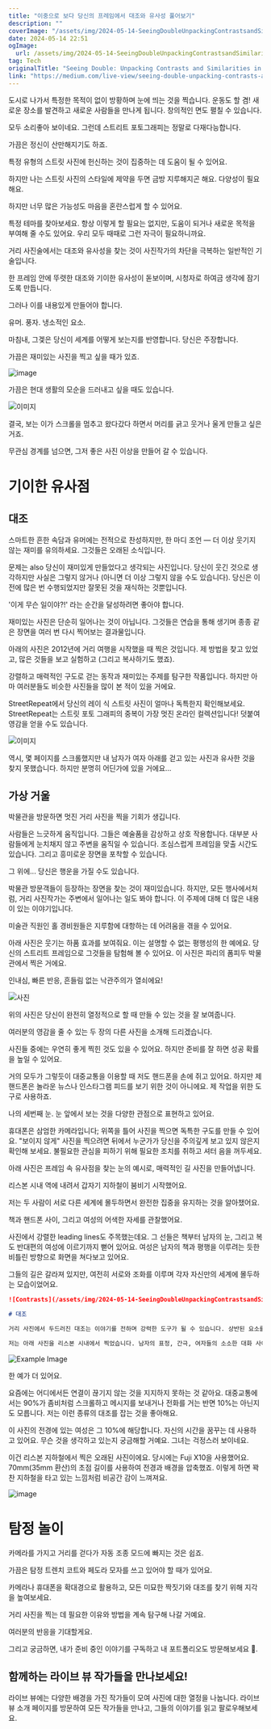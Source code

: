 ```yaml
---
title: "이중으로 보다 당신의 프레임에서 대조와 유사성 풀어보기"
description: ""
coverImage: "/assets/img/2024-05-14-SeeingDoubleUnpackingContrastsandSimilaritiesinYourFrames_0.png"
date: 2024-05-14 22:51
ogImage: 
  url: /assets/img/2024-05-14-SeeingDoubleUnpackingContrastsandSimilaritiesinYourFrames_0.png
tag: Tech
originalTitle: "Seeing Double: Unpacking Contrasts and Similarities in Your Frames"
link: "https://medium.com/live-view/seeing-double-unpacking-contrasts-and-similarities-in-your-frames-d59b13a1734c"
---
```



도시로 나가서 특정한 목적이 없이 방황하며 눈에 띄는 것을 찍습니다. 운동도 할 겸! 새로운 장소를 발견하고 새로운 사람들을 만나게 됩니다. 창의적인 면도 펼칠 수 있습니다.

모두 소리좋아 보이네요. 그런데 스트리트 포토그래피는 정말로 다재다능합니다.

가끔은 정신이 산만해지기도 하죠.



특정 유형의 스트릿 사진에 헌신하는 것이 집중하는 데 도움이 될 수 있어요.

하지만 나는 스트릿 사진의 스타일에 제약을 두면 금방 지루해지곤 해요. 다양성이 필요해요.

하지만 너무 많은 가능성도 마음을 혼란스럽게 할 수 있어요.

특정 테마를 찾아보세요. 항상 이렇게 할 필요는 없지만, 도움이 되거나 새로운 목적을 부여해 줄 수도 있어요. 우리 모두 때때로 그런 자극이 필요하니까요.



거리 사진술에서는 대조와 유사성을 찾는 것이 사진작가의 차단을 극복하는 일반적인 기술입니다.

한 프레임 안에 뚜렷한 대조와 기이한 유사성이 돋보이며, 시청자로 하여금 생각에 잠기도록 만듭니다.

그러나 이를 내용있게 만들어야 합니다.

유머. 풍자. 냉소적인 요소.



마침내, 그겣은 당신이 세계를 어떻게 보는지를 반영합니다. 당신은 주장합니다.

가끔은 재미있는 사진을 찍고 싶을 때가 있죠.

![image](/assets/img/2024-05-14-SeeingDoubleUnpackingContrastsandSimilaritiesinYourFrames_0.png)

가끔은 현대 생활의 모순을 드러내고 싶을 때도 있습니다.



![이미지](/assets/img/2024-05-14-SeeingDoubleUnpackingContrastsandSimilaritiesinYourFrames_1.png)

결국, 보는 이가 스크롤을 멈추고 왔다갔다 하면서 머리를 긁고 웃거나 울게 만들고 싶은 거죠.

무관심 경계를 넘으면, 그저 좋은 사진 이상을 만들어 갈 수 있습니다.

# 기이한 유사점



## 대조

스마트한 흔한 속담과 유머에는 전적으로 찬성하지만, 한 마디 조언 — 더 이상 웃기지 않는 재미를 유의하세요. 그것들은 오래된 소식입니다.

문제는 also 당신이 재미있게 만들었다고 생각되는 사진입니다. 당신이 웃긴 것으로 생각하지만 사실은 그렇지 않거나 (아니면 더 이상 그렇지 않을 수도 있습니다). 당신은 이전에 많은 번 수행되었지만 잘못된 것을 재식하는 것뿐입니다.

'이게 무슨 일이야?!' 라는 순간을 달성하려면 좋아야 합니다.



재미있는 사진은 단순히 일어나는 것이 아닙니다. 그것들은 연습을 통해 생기며 종종 같은 장면을 여러 번 다시 찍어보는 결과물입니다.

아래의 사진은 2012년에 거리 여행을 시작했을 때 찍은 것입니다. 제 방법을 찾고 있었고, 많은 것들을 보고 실험하고 (그리고 복사하기도 했죠).

강렬하고 매력적인 구도로 걷는 동작과 재미있는 주제를 탐구한 작품입니다. 하지만 아마 여러분들도 비슷한 사진들을 많이 본 적이 있을 거에요.



StreetRepeat에서 당신의 레이 식 스트릿 사진이 얼마나 독특한지 확인해보세요. StreetRepeat는 스트릿 포토 그래피의 중복이 가장 멋진 온라인 컬렉션입니다! 덧붙여 영감을 얻을 수도 있습니다.

![이미지](/assets/img/2024-05-14-SeeingDoubleUnpackingContrastsandSimilaritiesinYourFrames_3.png)

역시, 몇 페이지를 스크롤했지만 내 남자가 여자 아래를 걷고 있는 사진과 유사한 것을 찾지 못했습니다. 하지만 분명히 어딘가에 있을 거에요...

## 가상 거울



박물관을 방문하면 멋진 거리 사진을 찍을 기회가 생깁니다.

사람들은 느긋하게 움직입니다. 그들은 예술품을 감상하고 상호 작용합니다. 대부분 사람들에게 눈치채지 않고 주변을 움직일 수 있습니다. 조심스럽게 프레임을 맞출 시간도 있습니다. 그리고 흥미로운 장면을 포착할 수 있습니다.

그 위에... 당신은 행운을 가질 수도 있습니다.

박물관 방문객들이 등장하는 장면을 찾는 것이 재미있습니다. 하지만, 모든 행사에서처럼, 거리 사진작가는 주변에서 일어나는 일도 봐야 합니다. 이 주제에 대해 더 많은 내용이 있는 이야기입니다.



미술관 직원인 홀 경비원들은 지루함에 대항하는 데 어려움을 겪을 수 있어요.

아래 사진은 웃기는 하품 효과를 보여줘요. 이는 설명할 수 없는 평행성의 한 예에요. 당신의 스트리트 프레임으로 그것들을 탐험해 볼 수 있어요. 이 사진은 파리의 폼피두 박물관에서 찍은 거에요.

인내심, 빠른 반응, 흔들림 없는 낙관주의가 열쇠에요!

![사진](/assets/img/2024-05-14-SeeingDoubleUnpackingContrastsandSimilaritiesinYourFrames_4.png)



위의 사진은 당신이 완전히 열정적으로 할 때 만들 수 있는 것을 잘 보여줍니다.

여러분의 영감을 줄 수 있는 두 장의 다른 사진을 소개해 드리겠습니다.

사진들 중에는 우연히 좋게 찍힌 것도 있을 수 있어요. 하지만 준비를 잘 하면 성공 확률을 높일 수 있어요.

거의 모두가 그렇듯이 대중교통을 이용할 때 저도 핸드폰을 손에 쥐고 있어요. 하지만 제 핸드폰은 놀라운 뉴스나 인스타그램 피드를 보기 위한 것이 아니에요. 제 작업을 위한 도구로 사용하죠.



나의 세번째 눈. 눈 앞에서 보는 것을 다양한 관점으로 표현하고 있어요.

휴대폰은 삼엄한 카메라입니다; 위쪽을 틀어 사진을 찍으면 독특한 구도를 만들 수 있어요. "보이지 않게" 사진을 찍으려면 뒤에서 누군가가 당신을 주의깊게 보고 있지 않은지 확인해 보세요. 불필요한 관심을 피하기 위해 필요한 조치를 취하고 셔터 음을 꺼두세요.

아래 사진은 프레임 속 유사점을 찾는 눈의 예시로, 매력적인 길 사진을 만들어냅니다.

리스본 시내 역에 내려서 갑자기 지하철이 붐비기 시작했어요.



저는 두 사람이 서로 다른 세계에 몰두하면서 완전한 집중을 유지하는 것을 알아챘어요. 

책과 핸드폰 사이, 그리고 여성의 어색한 자세를 관찰했어요. 

사진에서 강렬한 leading lines도 주목했는데요. 그 선들은 책부터 남자의 눈, 그리고 복도 반대편의 여성에 이르기까지 뻗어 있어요. 여성은 남자의 책과 평행을 이루려는 듯한 비틀린 방향으로 화면을 쳐다보고 있어요.

그들의 길은 갈라져 있지만, 여전히 서로와 조화를 이루며 각자 자신만의 세계에 몰두하는 모습이었어요.



```markdown
![Contrasts](/assets/img/2024-05-14-SeeingDoubleUnpackingContrastsandSimilaritiesinYourFrames_5.png)

# 대조

거리 사진에서 두드러진 대조는 이야기를 전하며 강력한 도구가 될 수 있습니다. 상반된 요소를 병기함으로써 주목을 끌 수 있습니다. 이는 그냥 장면을 기록하는 것을 넘어섭니다.

저는 아래 사진을 리스본 시내에서 찍었습니다. 남자의 표정, 간극, 여자들의 소소한 대화 사이의 대조는 여러분이 상상할 수 있는 이야기를 전합니다. 아마도, 그는 최근 누군가를 잃어버렸을 것입니다. 그의 외로움은 장면에서 전해지는 대조에 의해 확대되었습니다.
```



![Example Image](/assets/img/2024-05-14-SeeingDoubleUnpackingContrastsandSimilaritiesinYourFrames_6.png)

한 예가 더 있어요.

요즘에는 어디에서든 연결이 끊기지 않는 것을 지지하지 못하는 것 같아요. 대중교통에서는 90%가 좀비처럼 스크롤하고 메시지를 보내거나 전화를 거는 반면 10%는 아닌지도 모릅니다. 저는 이런 종류의 대조를 잡는 것을 좋아해요.

이 사진의 전경에 있는 여성은 그 10%에 해당합니다. 자신의 시간을 꿈꾸는 데 사용하고 있어요. 무슨 것을 생각하고 있는지 궁금해할 거예요. 그녀는 걱정스러 보이네요.



이건 리스본 지하철에서 찍은 오래된 사진이에요. 당시에는 Fuji X10을 사용했어요. 70mm(35mm 환산)의 초점 길이를 사용하여 전경과 배경을 압축했죠. 이렇게 하면 꽉 찬 지하철을 타고 있는 느낌처럼 비공간 감이 느껴져요.

![image](/assets/img/2024-05-14-SeeingDoubleUnpackingContrastsandSimilaritiesinYourFrames_7.png)

# 탐정 놀이

카메라를 가지고 거리를 걷다가 자동 조종 모드에 빠지는 것은 쉽죠.



가끔은 탐정 트렌치 코트와 페도라 모자를 쓰고 있어야 할 때가 있어요.

카메라나 휴대폰을 확대경으로 활용하고, 모든 미묘한 짝짓기와 대조를 찾기 위해 지각을 높여보세요.

거리 사진을 찍는 데 필요한 이유와 방법을 계속 탐구해 나갈 거예요.

여러분의 반응을 기대할게요.



그리고 궁금하면, 내가 준비 중인 이야기를 구독하고 내 포트폴리오도 방문해보세요 🙂.

## 함께하는 라이브 뷰 작가들을 만나보세요!

라이브 뷰에는 다양한 배경을 가진 작가들이 모여 사진에 대한 열정을 나눕니다. 라이브 뷰 소개 페이지를 방문하여 모든 작가들을 만나고, 그들의 이야기를 읽고 팔로우해보세요.